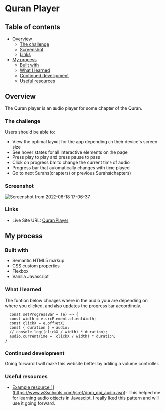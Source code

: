 # Quran Player

## Table of contents

- [Overview](#overview)
  - [The challenge](#the-challenge)
  - [Screenshot](#screenshot)
  - [Links](#links)
- [My process](#my-process)
  - [Built with](#built-with)
  - [What I learned](#what-i-learned)
  - [Continued development](#continued-development)
  - [Useful resources](#useful-resources)

## Overview
The Quran player is an audio player for some chapter of the Quran.

### The challenge

Users should be able to:

- View the optimal layout for the app depending on their device's screen size
- See hover states for all interactive elements on the page
- Press play to play and press pause to pass
- Click on progress bar to change the current time of audio
- Progress bar that automatically changes with time played
- Go to next Surahs(chapters) or previous Surahs(chapters)

### Screenshot

![Screenshot from 2022-06-18 17-06-37](https://user-images.githubusercontent.com/101960666/174457082-4d1d0efe-eade-4a4e-96ac-015bad61b209.png)

### Links

- Live Site URL: [Quran Player](https://happi89.github.io/quran-player/)

## My process

### Built with

- Semantic HTML5 markup
- CSS custom properties
- Flexbox
- Vanilla Javascript

### What I learned


The funtion below chnages where in the audio your are depending on where you clicked, and also updates the progress bar accordingly.
```
  const setProgressBar = (e) => {
  const width = e.srcElement.clientWidth;
  const clickX = e.offsetX;
  const { duration } = audio;
  // console.log((clickX / width) * duration);
  audio.currentTime = (clickX / width) * duration;
}
```

### Continued development

Going forward I will make this website better by adding a volume controller.

### Useful resources

- [Example resource 1](https://www.example.com)](https://www.w3schools.com/jsref/dom_obj_audio.asp)- This helped me for learning audio objects in Javascipt. I really liked this pattern and will use it going forward.
